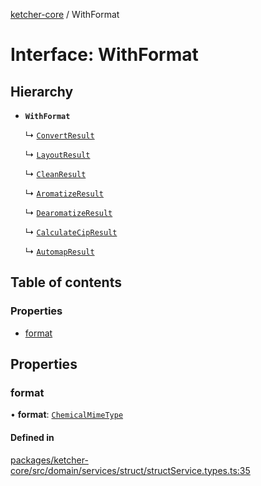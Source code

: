 [ketcher-core](../README.md) / WithFormat

# Interface: WithFormat

## Hierarchy

- **`WithFormat`**

  ↳ [`ConvertResult`](ConvertResult.md)

  ↳ [`LayoutResult`](LayoutResult.md)

  ↳ [`CleanResult`](CleanResult.md)

  ↳ [`AromatizeResult`](AromatizeResult.md)

  ↳ [`DearomatizeResult`](DearomatizeResult.md)

  ↳ [`CalculateCipResult`](CalculateCipResult.md)

  ↳ [`AutomapResult`](AutomapResult.md)

## Table of contents

### Properties

- [format](WithFormat.md#format)

## Properties

### format

• **format**: [`ChemicalMimeType`](../enums/ChemicalMimeType.md)

#### Defined in

[packages/ketcher-core/src/domain/services/struct/structService.types.ts:35](https://github.com/epam/ketcher/blob/bf065756/packages/ketcher-core/src/domain/services/struct/structService.types.ts#L35)
